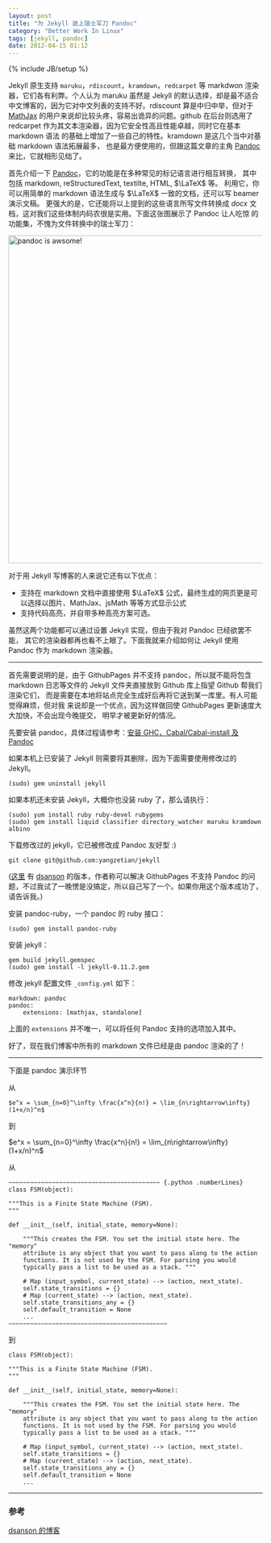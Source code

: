 ```yaml
---
layout: post
title: "为 Jekyll 装上瑞士军刀 Pandoc"
category: "Better Work In Linux"
tags: [jekyll, pandoc]
date: 2012-04-15 01:12
---
```

{% include JB/setup %}

Jekyll 原生支持 `maruku`，`rdiscount`，`kramdown`，`redcarpet` 等 markdwon 
渲染器，它们各有利弊。个人认为 maruku 虽然是 Jekyll 的默认选择，却是最不适合
中文博客的，因为它对中文列表的支持不好。rdiscount 算是中归中举，但对于
[MathJax][] 的用户来说却比较头疼，容易出诡异的问题。github 在后台则选用了
redcarpet 作为其文本渲染器，因为它安全性高且性能卓越，同时它在基本 markdown 语法
的基础上增加了一些自己的特性。kramdown 是这几个当中对基础 markdown 语法拓展最多，
也是最方便使用的，但跟这篇文章的主角 [Pandoc][] 来比，它就相形见绌了。

   [MathJax]: http://www.mathjax.org
   [Pandoc]: http://johnmacfarlane.net/pandoc

首先介绍一下 [Pandoc][]，它的功能是在多种常见的标记语言进行相互转换，
其中包括 markdown, reStructuredText, textilte, HTML, $\LaTeX$ 等。
利用它，你可以用简单的 markdown 语法生成与 $\LaTeX$ 一致的文档，还可以写
beamer 演示文稿。 更强大的是，它还能将以上提到的这些语言所写文件转换成 *docx*
文档，这对我们这些体制内码农很是实用。下面这张图展示了 Pandoc 让人吃惊
的功能集，不愧为文件转换中的瑞士军刀：

<img src="http://johnmacfarlane.net/pandoc/diagram.png" alt="pandoc is awsome!" width="650"/>

对于用 Jekyll 写博客的人来说它还有以下优点：

* 支持在 markdown 文档中直接使用 $\LaTeX$
公式，最终生成的网页更是可以选择以图片、MathJax、jsMath 等等方式显示公式
* 支持代码高亮，并自带多种高亮方案可选。

虽然这两个功能都可以通过设置 Jekyll 实现，但由于我对 Pandoc 已经欲罢不能，
其它的渲染器都再也看不上眼了。下面我就来介绍如何让 Jekyll 使用 Pandoc 作为
markdown 渲染器。

------------------------------------

首先需要说明的是，由于 GithubPages 并不支持 pandoc，所以就不能将包含 markdown
日志等文件的 Jekyll 文件夹直接放到 Github 库上指望 Github 帮我们渲染它们，
而是需要在本地将站点完全生成好后再将它送到某一库里。有人可能觉得麻烦，但对我
来说却是一个优点，因为这样做回使 GithubPages 更新速度大大加快，不会出现今晚提交，
明早才被更新好的情况。

先要安装 pandoc，具体过程请参考：[安装 GHC，Cabal/Cabal-install 及 Pandoc][post]

   [post]:/Better%20Work%20In%20Linux/2012/03/31/pandoc-cabal


如果本机上已安装了 Jekyll 则需要将其删除，因为下面需要使用修改过的 Jekyll。

    (sudo) gem uninstall jekyll

如果本机还未安装 Jekyll，大概你也没装 ruby 了，那么请执行：
    
    (sudo) yum install ruby ruby-devel rubygems
    (sudo) gem install liquid classifier directory_watcher maruku kramdown albino 

下载修改过的 jekyll，它已被修改成 Pandoc 友好型 :)

    git clone git@github.com:yangzetian/jekyll

([这里][dsanson-jekyll] 有 [dsanson][] 的版本，作者称可以解决 GithubPages 不支持 Pandoc
的问题，不过我试了一晚愣是没搞定，所以自己写了一个。如果你用这个版本成功了，请告诉我。)

   [dsanson-jekyll]: https://github.com/dsanson/jekyll
   [dsanson]: http://www.davidsanson.com/

安装 pandoc-ruby，一个 pandoc 的 ruby 接口：

    (sudo) gem install pandoc-ruby

安装 jekyll：
    
    gem build jekyll.gemspec
    (sudo) gem install -l jekyll-0.11.2.gem

修改 jekyll 配置文件 `_config.yml` 如下：

    markdown: pandoc
    pandoc:
        extensions: [mathjax, standalone]

上面的 `extensions` 并不唯一，可以将任何 Pandoc 支持的选项加入其中。

好了，现在我们博客中所有的 markdown 文件已经是由 pandoc 渲染的了！

------------------------------------------

下面是 pandoc 演示环节

从

    $e^x = \sum_{n=0}^\infty \frac{x^n}{n!} = \lim_{n\rightarrow\infty} (1+x/n)^n$

到

$e^x = \sum_{n=0}^\infty \frac{x^n}{n!} = \lim_{n\rightarrow\infty} (1+x/n)^n$

从

    ~~~~~~~~~~~~~~~~~~~~~~~~~~~~~~~~~~~~~~~~~~ {.python .numberLines}
    class FSM(object):
    
    """This is a Finite State Machine (FSM).
    """
    
    def __init__(self, initial_state, memory=None):

        """This creates the FSM. You set the initial state here. The "memory"
        attribute is any object that you want to pass along to the action
        functions. It is not used by the FSM. For parsing you would
        typically pass a list to be used as a stack. """
         
        # Map (input_symbol, current_state) --> (action, next_state).
        self.state_transitions = {}
        # Map (current_state) --> (action, next_state).
        self.state_transitions_any = {}
        self.default_transition = None
        ...
    ~~~~~~~~~~~~~~~~~~~~~~~~~~~~~~~~~~~~~~~~~~~~ 

到

~~~~~~~~~~~~~~~~~~~~~~~~~~~~~~~~~~~~~~~~~~ {.python .numberLines}
class FSM(object):

"""This is a Finite State Machine (FSM).
"""

def __init__(self, initial_state, memory=None):

    """This creates the FSM. You set the initial state here. The "memory"
    attribute is any object that you want to pass along to the action
    functions. It is not used by the FSM. For parsing you would
    typically pass a list to be used as a stack. """
     
    # Map (input_symbol, current_state) --> (action, next_state).
    self.state_transitions = {}
    # Map (current_state) --> (action, next_state).
    self.state_transitions_any = {}
    self.default_transition = None
    ...
~~~~~~~~~~~~~~~~~~~~~~~~~~~~~~~~~~~~~~~~~~~~ 

----------------------------------------

### 参考

   [dsanson 的博客](http://www.davidsanson.com)
